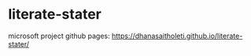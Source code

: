 # literate-stater

microsoft project
github pages: https://dhanasaitholeti.github.io/literate-stater/
